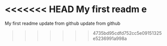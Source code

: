 <<<<<<< HEAD
My first readm
e
=======
My first readme
update from github
update from github 
>>>>>>> 4735bd95cdfd752cc5e09151325e5236991a998a
